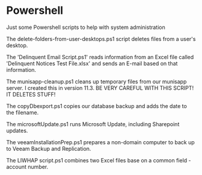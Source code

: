 # Powershell
Just some Powershell scripts to help with system administration

The delete-folders-from-user-desktops.ps1 script deletes files from a user's desktop.

The 'Delinquent Email Script.ps1' reads information from an Excel file called 'Delinquent Notices Test File.xlsx' and sends an E-mail based on that information.

The munisapp-cleanup.ps1 cleans up temporary files from our munisapp server. I created this in version 11.3. BE VERY CAREFUL WITH THIS SCRIPT! IT DELETES STUFF!

The copyDbexport.ps1 copies our database backup and adds the date to the filename.

The microsoftUpdate.ps1 runs Microsoft Update, including Sharepoint updates.

The veeamInstallationPrep.ps1 prepares a non-domain computer to back up to Veeam Backup and Replication.

The LIWHAP script.ps1 combines two Excel files base on a common field - account number.
